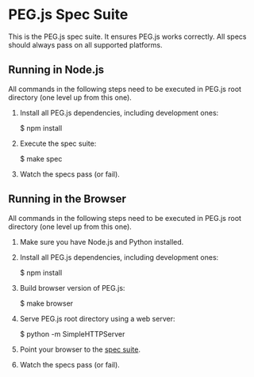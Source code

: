 PEG.js Spec Suite
=================

This is the PEG.js spec suite. It ensures PEG.js works correctly. All specs
should always pass on all supported platforms.

Running in Node.js
------------------

All commands in the following steps need to be executed in PEG.js root directory
(one level up from this one).

  1. Install all PEG.js dependencies, including development ones:

        $ npm install

  2. Execute the spec suite:

        $ make spec

  3. Watch the specs pass (or fail).

Running in the Browser
----------------------

All commands in the following steps need to be executed in PEG.js root directory
(one level up from this one).

  1. Make sure you have Node.js and Python installed.

  2. Install all PEG.js dependencies, including development ones:

        $ npm install

  3. Build browser version of PEG.js:

        $ make browser

  4. Serve PEG.js root directory using a web server:

        $ python -m SimpleHTTPServer

  5. Point your browser to the [spec suite](http://localhost:8000/spec/index.html).

  6. Watch the specs pass (or fail).
